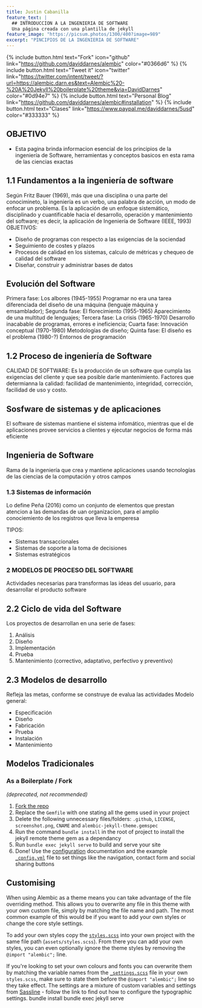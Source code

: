 ```yaml
---
title: Justin Cabanilla
feature_text: |
  ## INTRODUCCION A LA INGENIERIA DE SOFTWARE
  Una página creada con una plantilla de jekyll
feature_image: "https://picsum.photos/1300/400?image=989"
excerpt: "PINCIPIOS DE LA INGENIERIA DE SOFTWARE"
---
```



{% include button.html text="Fork" icon="github" link="https://github.com/daviddarnes/alembic" color="#0366d6" %} {% include button.html text="Tweet it" icon="twitter" link="https://twitter.com/intent/tweet/?url=https://alembic.darn.es&text=Alembic%20-%20A%20Jekyll%20boilerplate%20theme&via=DavidDarnes" color="#0d94e7" %} {% include button.html text="Personal Blog" link="https://github.com/daviddarnes/alembic#installation" %} {% include button.html text="Clases" link="https://www.paypal.me/daviddarnes/5usd" color="#333333" %}


## OBJETIVO

- Esta pagina brinda informacion esencial de los principios de la ingeniería de Software, herramientas y conceptos basicos en esta rama   de las ciencias exactas
## 1.1 Fundamentos a la ingeniería de software
Según Fritz Bauer (1969), más que una disciplina o una parte del conocimineto, la ingeniería es un verbo, una palabra de acción, un modo de enfocar un problema.
Es la aplicación de un enfoque sistemático, disciplinado y cuantificable hacia el desarrollo, operación y mantenimiento del software; es decir, la aplicación de Ingeniería de Software (IEEE, 1993)
OBJETIVOS:
- Diseño de programas con respecto a las exigencias de la sociendad
- Seguimiento de costes y plazos
- Procesos de calidad en los sistemas, calculo de métricas y chequeo de calidad del software
- Diseñar, construir y administrar bases de datos

## Evolución del Software
Primera fase: Los albores (1945-1955)
Programar no era una tarea diferenciada del diseño de una máquina (lenguaje máquina y emsamblador);
Segunda fase: El florecimiento (1955-1965)
Aparecimiento de una multitud de lenguajes;
Tercera fase: La crisis (1965-1970)
Desarrollo inacabable de programas, errores e ineficiencia;
Cuarta fase: Innovación conceptual (1970-1980)
Metodologías de diseño;
Quinta fase: El diseño es el problema (1980-?)
Entornos de programación

## 1.2 Proceso de ingeniería de Software
CALIDAD DE SOFTWARE:
Es la producción de un software que cumpla las exigencias del cliente y que sea posible darle mantenimiento. Factores que determianna la calidad: facilidad de mantenimiento, integridad, corrección, facilidad de uso y costo.
## Sosfware de sistemas y de aplicaciones
El software de sistemas mantiene el sistema infomático, mientras que el de aplicaciones provee servicios a clientes y ejecutar negocios de forma más eficiente
## Ingenieria de Software
Rama de la ingeniería que crea y mantiene aplicaciones usando tecnologías de las ciencias de la computación y otros campos

### 1.3 Sistemas de información
Lo define Peña (2016) como un conjunto de elementos que prestan atencion a las demandas de uan organizacion, para el amplio conociemiento de los registros que lleva la emperesa

TIPOS:
- Sistemas transaccionales
- Sistemas de soporte a la toma de decisiones
- Sistemas estratégicos

### 2 MODELOS DE PROCESO DEL SOFTWARE
Actividades necesarias para transformas las ideas del usuario, para desarrollar el producto software
## 2.2 Ciclo de vida del Software
Los proyectos de desarrollan en una serie de fases:
1. Análisis
2. Diseño
3. Implementación
4. Prueba
5. Mantenimiento (correctivo, adaptativo, perfectivo y preventivo)

## 2.3 Modelos de desarrollo
Refleja las metas, conforme se construye de evalua las actividades 
Modelo general:
- Especificación
- Diseño
- Fabricación
- Prueba
- Instalación
- Mantenimiento

## Modelos Tradicionales


### As a Boilerplate / Fork

_(deprecated, not recommended)_

1. [Fork the repo](https://github.com/daviddarnes/alembic#fork-destination-box)
2. Replace the `Gemfile` with one stating all the gems used in your project
3. Delete the following unnecessary files/folders: `.github`, `LICENSE`, `screenshot.png`, `CNAME` and `alembic-jekyll-theme.gemspec`
4. Run the command `bundle install` in the root of project to install the jekyll remote theme gem as a dependancy
5. Run `bundle exec jekyll serve` to build and serve your site
6. Done! Use the [configuration](#configuration) documentation and the example [`_config.yml`](https://github.com/daviddarnes/alembic/blob/master/_config.yml) file to set things like the navigation, contact form and social sharing buttons

## Customising

When using Alembic as a theme means you can take advantage of the file overriding method. This allows you to overwrite any file in this theme with your own custom file, simply by matching the file name and path. The most common example of this would be if you want to add your own styles or change the core style settings.

To add your own styles copy the [`styles.scss`](https://github.com/daviddarnes/alembic/blob/master/assets/styles.scss) into your own project with the same file path (`assets/styles.scss`). From there you can add your own styles, you can even optionally ignore the theme styles by removing the `@import "alembic";` line.

If you're looking to set your own colours and fonts you can overwrite them by matching the variable names from the [`_settings.scss`](https://github.com/daviddarnes/alembic/blob/master/_sass/_settings.scss) file in your own `styles.scss`, make sure to state them before the `@import "alembic";` line so they take effect. The settings are a mixture of custom variables and settings from [Sassline](https://medium.com/@jakegiltsoff/sassline-v2-0-e424b2881e7e) - follow the link to find out how to configure the typographic settings.
bundle install
bundle exec jekyll serve
